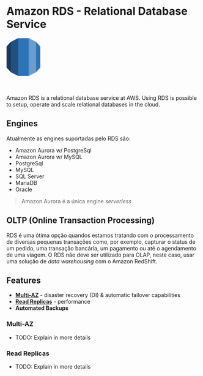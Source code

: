 # Amazon RDS - Relational Database Service

<img height=100px; alt="iam_logo" src="../../../images/rds.png" />

<p>&nbsp;</p>

Amazon RDS is a relational database service at AWS. Using RDS is possible to setup, operate and scale relational databases in the cloud.

## Engines

Atualmente as engines suportadas pelo RDS são:

- Amazon Aurora w/ PostgreSql
- Amazon Aurora w/ MySQL
- PostgreSql
- MySQL
- SQL Server
- MariaDB
- Oracle

> Amazon Aurora é a única engine *serverless*

## OLTP (Online Transaction Processing)

RDS é uma ótima opção quandos estamos tratando com o processamento de diversas pequenas transações como, por exemplo, capturar o status de um pedido, uma transação bancária, um pagamento ou até o agendamento de uma viagem. O RDS não deve ser utilizado para OLAP, neste caso, usar uma solução de *data warehousing* com o Amazon RedShift.

## Features

- [**Multi-AZ**](./README.md#multi-az) - disaster recovery (DI) & automatic failover capabilities
- [**Read Replicas**](./README.md#read-replicas) - performance
- **Automated Backups**

### Multi-AZ

- TODO: Explain in more details

### Read Replicas

- TODO: Explain in more details